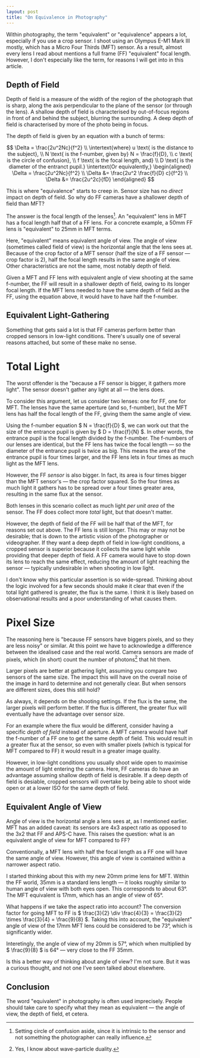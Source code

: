 ```yaml
---
layout: post
title: "On Equivalence in Photography"
---
```


Within photography, the term "equivalent" or "equivalence" appears a lot, especially if you use a crop sensor.
I shoot using an Olympus E-M1 Mark III mostly, which has a Micro Four Thirds (MFT) sensor.
As a result, almost every lens I read about mentions a full frame (FF) "equivalent" focal length.
However, I don't especially like the term, for reasons I will get into in this article.

Depth of Field
--------------

Depth of field is a measure of the width of the region of the photograph that is sharp, along the axis perpendicular to the plane of the sensor (or through the lens).
A shallow depth of field is characterised by out-of-focus regions in front of and behind the subject, blurring the surrounding.
A deep depth of field is characterised by more of the photo being in focus.

The depth of field is given by an equation with a bunch of terms:

$$
\Delta = \frac{2u^2Nc}{f^2} \\
\intertext{where}
u \text{ is the distance to the subject}, \\
N \text{ is the f-number, given by} N = \frac{f}{D}, \\
c \text{ is the circle of confusion}, \\
f \text{ is the focal length, and} \\
D \text{ is the diameter of the entranct pupil.}
\intertext{Or equivalently,}
\begin{aligned}
\Delta  = \frac{2u^2Nc}{f^2} \\
\Delta &= \frac{2u^2 \frac{f}{D} c}{f^2} \\
\Delta &= \frac{2u^2c}{fD}
\end{aligned}
$$

This is where "equivalence" starts to creep in.
Sensor size has no _direct_ impact on depth of field.
So why do FF cameras have a shallower depth of field than MFT?

The answer is the focal length of the lenses[^coc].
An "equivalent" lens in MFT has a focal length half that of a FF lens.
For a concrete example, a 50mm FF lens is "equivalent" to 25mm in MFT terms.

Here, "equivalent" means equivalent angle of view.
The angle of view (sometimes called field of view) is the horizontal angle that the lens sees at.
Because of the crop factor of a MFT sensor (half the size of a FF sensor — crop factor is 2), half the focal length results in the same angle of view.
Other characteristics are not the same, most notably depth of field.

Given a MFT and FF lens with equivalent angle of view shooting at the same f-number, the FF will result in a shallower depth of field, owing to its longer focal length.
If the MFT lens needed to have the same depth of field as the FF, using the equation above, it would have to have half the f-number.

Equivalent Light-Gathering
--------------------------

Something that gets said a lot is that FF cameras perform better than cropped sensors in low-light conditions.
There's usually one of several reasons attached, but some of these make no sense.

Total Light
===========

The worst offender is the "because a FF sensor is bigger, it gathers more light".
The sensor doesn't gather any light at all — the lens does.

To consider this argument, let us consider two lenses: one for FF, one for MFT.
The lenses have the same aperture (and so, f-number), but the MFT lens has half the focal length of the FF, giving them the same angle of view.

Using the f-number equation $ N = \frac{f}{D} $, we can work out that the size of the entrance pupil is given by $ D = \frac{f}{N} $.
In other words, the entrance pupil is the focal length divided by the f-number.
The f-numbers of our lenses are identical, but the FF lens has twice the focal length — so the diameter of the entrance pupil is twice as big.
This means the area of the entrance pupil is four times larger, and the FF lens lets in four times as much light as the MFT lens.

However, the FF _sensor_ is also bigger.
In fact, its area is four times bigger than the MFT sensor's — the crop factor squared.
So the four times as much light it gathers has to be spread over a four times greater area, resulting in the same flux at the sensor.

Both lenses in this scenario collect as much light _per unit area_ of the sensor.
The FF does collect more _total_ light, but that doesn't matter.

However, the depth of field of the FF will be half that of the MFT, for reasons set out above.
The FF lens is still longer.
This may or may not be desirable; that is down to the artistic vision of the photographer or videographer.
If they want a deep depth of field in low-light conditions, a cropped sensor is superior because it collects the same light while providing that deeper depth of field.
A FF camera would have to stop down its lens to reach the same effect, reducing the amount of light reaching the sensor — typically undesirable in when shooting in low light.

I don't know why this particular assertion is so wide-spread.
Thinking about the logic involved for a few seconds should make it clear that even if the total light gathered is greater, the flux is the same.
I think it is likely based on observational results and a poor understanding of what causes them.

Pixel Size
==========

The reasoning here is "because FF sensors have biggers pixels, and so they are less noisy" or similar.
At this point we have to acknowledge a difference between the idealised case and the real world.
Camera sensors are made of pixels, which (in short) count the number of photons[^wpd] that hit them.

Larger pixels are better at gathering light, assuming you compare two sensors of the same size.
The impact this will have on the overall noise of the image in hard to determine and not generally clear.
But when sensors are different sizes, does this still hold?

As always, it depends on the shooting settings.
If the flux is the same, the larger pixels will perform better.
If the flux is different, the greater flux will eventually have the advantage over sensor size.

For an example where the flux would be different, consider having a specific _depth of field_ instead of aperture.
A MFT camera would have half the f-number of a FF one to get the same depth of field.
This would result in a greater flux at the sensor, so even with smaller pixels (which is typical for MFT compared to FF) it would result in a greater image quality.

However, in low-light conditions you usually shoot wide open to maximise the amount of light entering the camera.
Here, FF cameras do have an advantage assuming shallow depth of field is desirable.
If a deep depth of field is desiable, cropped sensors will overtake by being able to shoot wide open or at a lower ISO for the same depth of field.

Equivalent Angle of View
------------------------

Angle of view is the horizontal angle a lens sees at, as I mentioned earlier.
MFT has an added caveat: its sensors are 4x3 aspect ratio as opposed to the 3x2 that FF and APS-C have.
This raises the question: what is an equivalent angle of view for MFT compared to FF?

Conventionally, a MFT lens with half the focal length as a FF one will have the same angle of view.
However, this angle of view is contained within a narrower aspect ratio.

I started thinking about this with my new 20mm prime lens for MFT.
Within the FF world, 35mm is a standard lens length — it looks roughly similar to human angle of view with both eyes open.
This corresponds to about 63°.
The MFT equivalent is 17mm, which has an angle of view of 65°.

What happens if we take the aspect ratio into account?
The conversion factor for going MFT to FF is $ \frac{3}{2} \div \frac{4}{3} = \frac{3}{2} \times \frac{3}{4} = \frac{9}{8} $.
Taking this into account, the "equivalent" angle of view of the 17mm MFT lens could be considered to be 73°, which is significantly wider.

Interetingly, the angle of view of my 20mm is 57°, which when multiplied by $ \frac{9}{8} $ is 64° — very close to the FF 35mm.

Is this a better way of thinking about angle of view?
I'm not sure.
But it was a curious thought, and not one I've seen talked about elsewhere.

Conclusion
----------

The word "equivalent" in photography is often used imprecisely.
People should take care to specify what they mean as equivalent — the angle of view, the depth of field, et cetera.

[^coc]: Setting circle of confusion aside, since it is intrinsic to the sensor and not something the photographer can really influence.
[^wpd]: Yes, I know about wave-particle duality.
